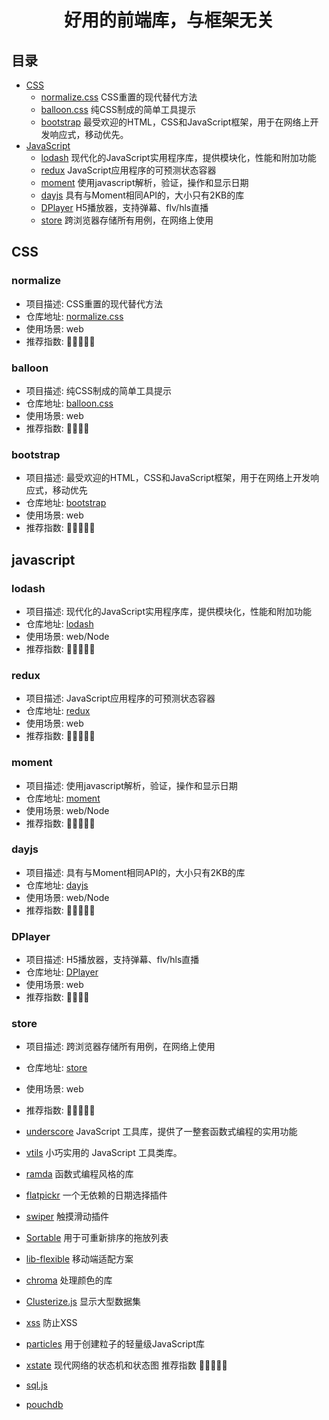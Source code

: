 <h1 align="center">
  好用的前端库，与框架无关
</h1>

## 目录

- [CSS](#CSS)
  - [normalize.css](#normalize) CSS重置的现代替代方法
  - [balloon.css](#balloon) 纯CSS制成的简单工具提示
  - [bootstrap](#bootstrap) 最受欢迎的HTML，CSS和JavaScript框架，用于在网络上开发响应式，移动优先。
- [JavaScript](#JavaScript) 
  - [lodash](#lodash) 现代化的JavaScript实用程序库，提供模块化，性能和附加功能
  - [redux](#redux) JavaScript应用程序的可预测状态容器
  - [moment](#moment) 使用javascript解析，验证，操作和显示日期
  - [dayjs](#dayjs) 具有与Moment相同API的，大小只有2KB的库
  - [DPlayer](#DPlayer) H5播放器，支持弹幕、flv/hls直播
  - [store](#store) 跨浏览器存储所有用例，在网络上使用

## CSS

### normalize

* 项目描述: CSS重置的现代替代方法
* 仓库地址: [normalize.css](https://github.com/necolas/normalize.css) 
* 使用场景: web
* 推荐指数: 🌟🌟🌟🌟🌟

### balloon

* 项目描述: 纯CSS制成的简单工具提示
* 仓库地址: [balloon.css](https://github.com/kazzkiq/balloon.css)
* 使用场景: web
* 推荐指数: 🌟🌟🌟🌟

### bootstrap

* 项目描述: 最受欢迎的HTML，CSS和JavaScript框架，用于在网络上开发响应式，移动优先
* 仓库地址: [bootstrap](https://github.com/twbs/bootstrap)
* 使用场景: web
* 推荐指数: 🌟🌟🌟🌟🌟

## javascript

### lodash

* 项目描述: 现代化的JavaScript实用程序库，提供模块化，性能和附加功能
* 仓库地址: [lodash](https://github.com/lodash/lodash)
* 使用场景: web/Node
* 推荐指数: 🌟🌟🌟🌟🌟

### redux

* 项目描述: JavaScript应用程序的可预测状态容器
* 仓库地址: [redux](https://github.com/reduxjs/redux) 
* 使用场景: web
* 推荐指数: 🌟🌟🌟🌟🌟

### moment

* 项目描述: 使用javascript解析，验证，操作和显示日期
* 仓库地址: [moment](https://github.com/moment/moment)
* 使用场景: web/Node
* 推荐指数: 🌟🌟🌟🌟🌟

### dayjs

* 项目描述: 具有与Moment相同API的，大小只有2KB的库
* 仓库地址: [dayjs](https://github.com/iamkun/dayjs)
* 使用场景: web/Node
* 推荐指数: 🌟🌟🌟🌟🌟

### DPlayer

* 项目描述: H5播放器，支持弹幕、flv/hls直播
* 仓库地址: [DPlayer](https://github.com/MoePlayer/DPlayer)
* 使用场景: web
* 推荐指数: 🌟🌟🌟🌟

### store

* 项目描述: 跨浏览器存储所有用例，在网络上使用
* 仓库地址: [store](https://github.com/marcuswestin/store.js)
* 使用场景: web
* 推荐指数: 🌟🌟🌟🌟🌟


* [underscore](https://github.com/jashkenas/underscore) JavaScript 工具库，提供了一整套函数式编程的实用功能
* [vtils](https://github.com/fjc0k/vtils/tree/master/packages/vtils) 小巧实用的 JavaScript 工具类库。
* [ramda](https://github.com/ramda/ramda) 函数式编程风格的库

* [flatpickr](https://github.com/flatpickr/flatpickr) 一个无依赖的日期选择插件
* [swiper](https://github.com/nolimits4web/swiper) 触摸滑动插件 
* [Sortable](https://github.com/SortableJS/Sortable) 用于可重新排序的拖放列表
* [lib-flexible](https://github.com/amfe/lib-flexible) 移动端适配方案
* [chroma](https://github.com/gka/chroma.js) 处理颜色的库 
* [Clusterize.js](https://github.com/NeXTs/Clusterize.js) 显示大型数据集
* [xss](https://github.com/leizongmin/js-xss) 防止XSS
* [particles](https://github.com/VincentGarreau/particles.js) 用于创建粒子的轻量级JavaScript库
* [xstate](https://github.com/davidkpiano/xstate) 现代网络的状态机和状态图  推荐指数 🌟🌟🌟🌟🌟

* [sql.js](https://github.com/kripken/sql.js)
* [pouchdb](https://github.com/pouchdb/pouchdb)
